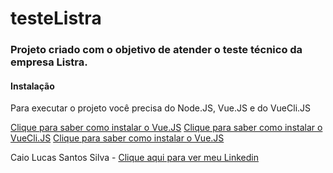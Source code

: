<h1>
     <a> testeListra</a>
</h1>

<h3>
  Projeto criado com o objetivo de atender o teste técnico da empresa Listra. 
</h3>

<h4>Instalação</h4>

<p>Para executar o projeto você precisa do Node.JS, Vue.JS e do VueCli.JS</p>
<a href="https://br.vuejs.org/v2/guide/installation.html">Clique para saber como instalar o Vue.JS</a>
<a href="https://cli.vuejs.org/guide/installation.html">Clique para saber como instalar o VueCli.JS</a>
<a href="https://nodejs.org/en/">Clique para saber como instalar o Vue.JS</a>



<p>Caio Lucas Santos Silva - <a href="https://www.linkedin.com/in/caio-lucas-santos-silva/">Clique aqui para ver meu Linkedin</a>    </p>


